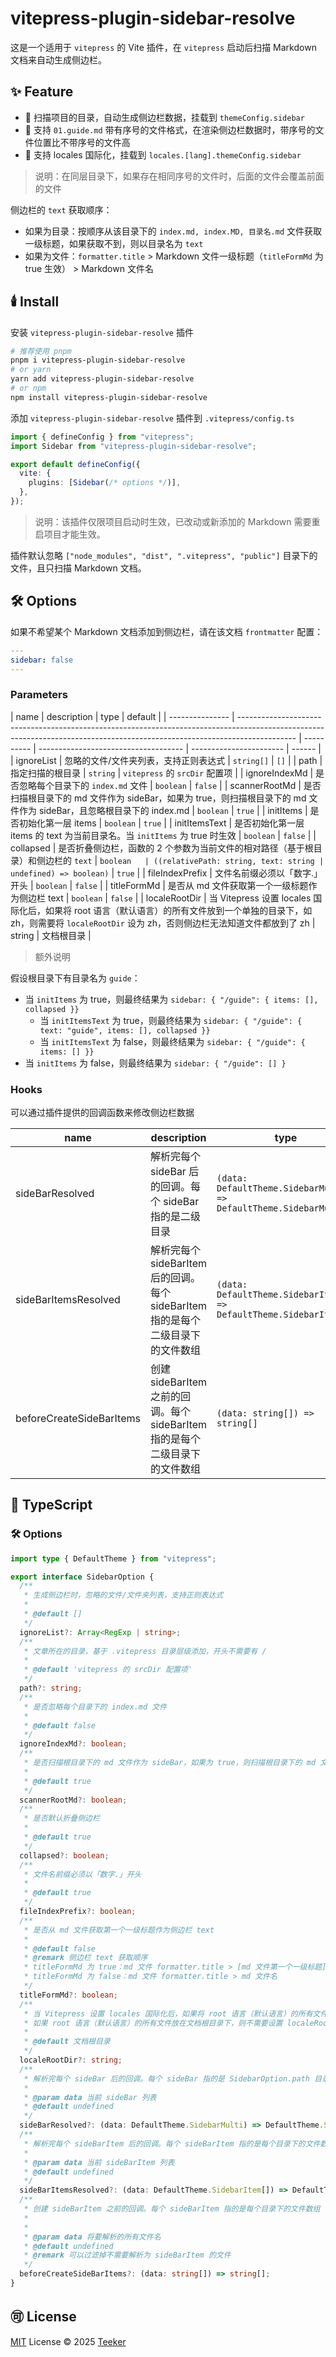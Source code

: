 # vitepress-plugin-sidebar-resolve

这是一个适用于 `vitepress` 的 Vite 插件，在 `vitepress` 启动后扫描 Markdown 文档来自动生成侧边栏。

## ✨ Feature

- 🚀 扫描项目的目录，自动生成侧边栏数据，挂载到 `themeConfig.sidebar`
- 🚀 支持 `01.guide.md` 带有序号的文件格式，在渲染侧边栏数据时，带序号的文件位置比不带序号的文件高
- 🚀 支持 locales 国际化，挂载到 `locales.[lang].themeConfig.sidebar`

> 说明：在同层目录下，如果存在相同序号的文件时，后面的文件会覆盖前面的文件

侧边栏的 `text` 获取顺序：

- 如果为目录：按顺序从该目录下的 `index.md, index.MD, 目录名.md` 文件获取一级标题，如果获取不到，则以目录名为 `text`
- 如果为文件：`formatter.title` > Markdown 文件一级标题（`titleFormMd` 为 true 生效） > Markdown 文件名

## 🕯️ Install

安装 `vitepress-plugin-sidebar-resolve` 插件

```bash
# 推荐使用 pnpm
pnpm i vitepress-plugin-sidebar-resolve
# or yarn
yarn add vitepress-plugin-sidebar-resolve
# or npm
npm install vitepress-plugin-sidebar-resolve
```

添加 `vitepress-plugin-sidebar-resolve` 插件到 `.vitepress/config.ts`

```typescript
import { defineConfig } from "vitepress";
import Sidebar from "vitepress-plugin-sidebar-resolve";

export default defineConfig({
  vite: {
    plugins: [Sidebar(/* options */)],
  },
});
```

> 说明：该插件仅限项目启动时生效，已改动或新添加的 Markdown 需要重启项目才能生效。

插件默认忽略 `["node_modules", "dist", ".vitepress", "public"]` 目录下的文件，且只扫描 Markdown 文档。

## 🛠️ Options

如果不希望某个 Markdown 文档添加到侧边栏，请在该文档 `frontmatter` 配置：

```yaml
---
sidebar: false
---
```

### Parameters

| name            | description                                                                                                                                                                | type       | default                              |
| --------------- | -------------------------------------------------------------------------------------------------------------------------------------------------------------------------- | ---------- | ------------------------------------ | ----------------------- | ------ |
| ignoreList      | 忽略的文件/文件夹列表，支持正则表达式                                                                                                                                      | `string[]` | `[]`                                 |
| path            | 指定扫描的根目录                                                                                                                                                           | `string`   | `vitepress` 的 `srcDir` 配置项       |
| ignoreIndexMd   | 是否忽略每个目录下的 `index.md` 文件                                                                                                                                       | `boolean`  | `false`                              |
| scannerRootMd   | 是否扫描根目录下的 md 文件作为 sideBar，如果为 true，则扫描根目录下的 md 文件作为 sideBar，且忽略根目录下的 index.md                                                       | `boolean`  | `true`                               |
| initItems       | 是否初始化第一层 items                                                                                                                                                     | `boolean`  | `true`                               |
| initItemsText   | 是否初始化第一层 items 的 text 为当前目录名。当 `initItems` 为 true 时生效                                                                                                 | `boolean`  | `false`                              |
| collapsed       | 是否折叠侧边栏，函数的 2 个参数为当前文件的相对路径（基于根目录）和侧边栏的 `text`                                                                                         | `boolean   | ((relativePath: string, text: string | undefined) => boolean)` | `true` |
| fileIndexPrefix | 文件名前缀必须以「数字.」开头                                                                                                                                              | `boolean`  | `false`                              |
| titleFormMd     | 是否从 md 文件获取第一个一级标题作为侧边栏 text                                                                                                                            | `boolean`  | `false`                              |
| localeRootDir   | 当 Vitepress 设置 locales 国际化后，如果将 root 语言（默认语言）的所有文件放到一个单独的目录下，如 zh，则需要将 `localeRootDir` 设为 zh，否则侧边栏无法知道文件都放到了 zh | string     | 文档根目录                           |

> 额外说明

假设根目录下有目录名为 `guide`：

- 当 `initItems` 为 true，则最终结果为 `sidebar: { "/guide": { items: [], collapsed }}`
  - 当 `initItemsText` 为 true，则最终结果为 `sidebar: { "/guide": { text: "guide", items: [], collapsed }}`
  - 当 `initItemsText` 为 false，则最终结果为 `sidebar: { "/guide": { items: [] }}`
- 当 `initItems` 为 false，则最终结果为 `sidebar: { "/guide": [] }`

### Hooks

可以通过插件提供的回调函数来修改侧边栏数据

| name                     | description                                                                      | type                                                               | default |
| ------------------------ | -------------------------------------------------------------------------------- | ------------------------------------------------------------------ | ------- |
| sideBarResolved          | 解析完每个 sideBar 后的回调。每个 sideBar 指的是二级目录                         | `(data: DefaultTheme.SidebarMulti) => DefaultTheme.SidebarMulti`   |         |
| sideBarItemsResolved     | 解析完每个 sideBarItem 后的回调。每个 sideBarItem 指的是每个二级目录下的文件数组 | `(data: DefaultTheme.SidebarItem[]) => DefaultTheme.SidebarItem[]` |         |
| beforeCreateSideBarItems | 创建 sideBarItem 之前的回调。每个 sideBarItem 指的是每个二级目录下的文件数组     | `(data: string[]) => string[]`                                     |         |

## 📘 TypeScript

### 🛠️ Options

```typescript
import type { DefaultTheme } from "vitepress";

export interface SidebarOption {
  /**
   * 生成侧边栏时，忽略的文件/文件夹列表，支持正则表达式
   *
   * @default []
   */
  ignoreList?: Array<RegExp | string>;
  /**
   * 文章所在的目录，基于 .vitepress 目录层级添加，开头不需要有 /
   *
   * @default 'vitepress 的 srcDir 配置项'
   */
  path?: string;
  /**
   * 是否忽略每个目录下的 index.md 文件
   *
   * @default false
   */
  ignoreIndexMd?: boolean;
  /**
   * 是否扫描根目录下的 md 文件作为 sideBar，如果为 true，则扫描根目录下的 md 文件作为 sideBar，且忽略根目录下的 index.md
   *
   * @default true
   */
  scannerRootMd?: boolean;
  /**
   * 是否默认折叠侧边栏
   *
   * @default true
   */
  collapsed?: boolean;
  /**
   * 文件名前缀必须以「数字.」开头
   *
   * @default true
   */
  fileIndexPrefix?: boolean;
  /**
   * 是否从 md 文件获取第一个一级标题作为侧边栏 text
   *
   * @default false
   * @remark 侧边栏 text 获取顺序
   * titleFormMd 为 true：md 文件 formatter.title > [md 文件第一个一级标题] > md 文件名
   * titleFormMd 为 false：md 文件 formatter.title > md 文件名
   */
  titleFormMd?: boolean;
  /**
   * 当 Vitepress 设置 locales 国际化后，如果将 root 语言（默认语言）的所有文件放到一个单独的目录下，如 zh，则需要将 localeRootDir 设为 zh，否则侧边栏无法知道文件都放到了 zh
   * 如果 root 语言（默认语言）的所有文件放在文档根目录下，则不需要设置 localeRootDir
   *
   * @default 文档根目录
   */
  localeRootDir?: string;
  /**
   * 解析完每个 sideBar 后的回调。每个 sideBar 指的是 SidebarOption.path 目录下的每个子目录
   *
   * @param data 当前 sideBar 列表
   * @default undefined
   */
  sideBarResolved?: (data: DefaultTheme.SidebarMulti) => DefaultTheme.SidebarMulti;
  /**
   * 解析完每个 sideBarItem 后的回调。每个 sideBarItem 指的是每个目录下的文件数组
   *
   * @param data 当前 sideBarItem 列表
   * @default undefined
   */
  sideBarItemsResolved?: (data: DefaultTheme.SidebarItem[]) => DefaultTheme.SidebarItem[];
  /**
   * 创建 sideBarItem 之前的回调。每个 sideBarItem 指的是每个目录下的文件数组
   *
   *
   * @param data 将要解析的所有文件名
   * @default undefined
   * @remark 可以过滤掉不需要解析为 sideBarItem 的文件
   */
  beforeCreateSideBarItems?: (data: string[]) => string[];
}
```

## 🉑 License

[MIT](../../LICENSE) License © 2025 [Teeker](https://github.com/Kele-Bingtang)
